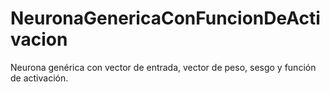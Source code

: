 # NeuronaGenericaConFuncionDeActivacion
Neurona genérica con vector de entrada, vector de peso, sesgo y función de activación.
